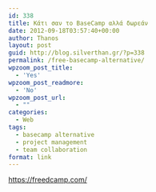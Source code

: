 ```yaml
---
id: 338
title: Κάτι σαν το BaseCamp αλλά δωρεάν
date: 2012-09-18T03:57:40+00:00
author: Thanos
layout: post
guid: http://blog.silverthan.gr/?p=338
permalink: /free-basecamp-alternative/
wpzoom_post_title:
  - 'Yes'
wpzoom_post_readmore:
  - 'No'
wpzoom_post_url:
  - ""
categories:
  - Web
tags:
  - basecamp alternative
  - project management
  - team collaboration
format: link
---
```

<https://freedcamp.com/>
